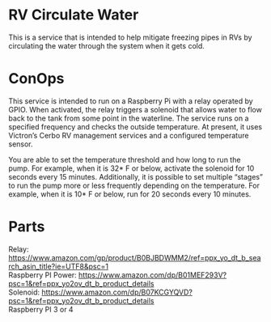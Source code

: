 # RV Circulate Water
This is a service that is intended to help mitigate freezing pipes in RVs by circulating the water through the system when it gets cold.

# ConOps
This service is intended to run on a Raspberry Pi with a relay operated by GPIO.  When activated, the relay triggers a solenoid that allows water to flow back to the tank from some point in the waterline.
The service runs on a specified frequency and checks the outside temperature. At present, it uses Victron’s Cerbo RV management services and a configured temperature sensor.  

You are able to set the temperature threshold and how long to run the pump.  For example, when it is 32* F or below, activate the solenoid for 10 seconds every 15 minutes.  Additionally, it is possible to set multiple “stages” to run the pump more or less frequently depending on the temperature. For example, when it is 10* F or below, run for 20 seconds every 10 minutes.

# Parts
Relay: https://www.amazon.com/gp/product/B0BJBDWMM2/ref=ppx_yo_dt_b_search_asin_title?ie=UTF8&psc=1  
Raspberry PI Power: https://www.amazon.com/dp/B01MEF293V?psc=1&ref=ppx_yo2ov_dt_b_product_details  
Solenoid: https://www.amazon.com/dp/B07KCGYQVD?psc=1&ref=ppx_yo2ov_dt_b_product_details  
Raspberry PI 3 or 4  
